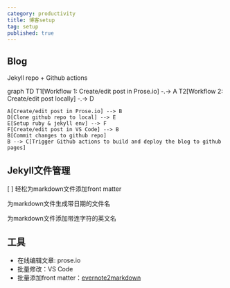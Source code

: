 ```yaml
---
category: productivity
title: 博客setup
tag: setup
published: true
---
```

## Blog

Jekyll repo + Github actions

<div class="mermaid">
    graph TD
    T1[Workflow 1: Create/edit post in Prose.io] -.-> A
    T2[Workflow 2: Create/edit post locally] -.-> D

    A[Create/edit post in Prose.io] --> B
    D[Clone github repo to local] --> E
    E[Setup ruby & jekyll env] --> F
    F[Create/edit post in VS Code] --> B
    B[Commit changes to github repo]
    B --> C[Trigger Github actions to build and deploy the blog to github pages]
</div>

## Jekyll文件管理

[ ] 轻松为markdown文件添加front matter

为markdown文件生成带日期的文件名

为markdown文件添加带连字符的英文名

## 工具

- 在线编辑文章: prose.io
- 批量修改：VS Code
- 批量添加front matter：[evernote2markdown](https://github.com/goooooouwa/evernote2markdown)
